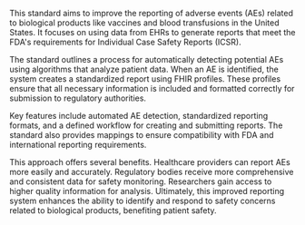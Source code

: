 This standard aims to improve the reporting of adverse events (AEs) related to biological products like vaccines and blood transfusions in the United States. It focuses on using data from EHRs to generate reports that meet the FDA's requirements for Individual Case Safety Reports (ICSR).

The standard outlines a process for automatically detecting potential AEs using algorithms that analyze patient data. When an AE is identified, the system creates a standardized report using FHIR profiles. These profiles ensure that all necessary information is included and formatted correctly for submission to regulatory authorities.

Key features include automated AE detection, standardized reporting formats, and a defined workflow for creating and submitting reports. The standard also provides mappings to ensure compatibility with FDA and international reporting requirements.

This approach offers several benefits. Healthcare providers can report AEs more easily and accurately. Regulatory bodies receive more comprehensive and consistent data for safety monitoring. Researchers gain access to higher quality information for analysis. Ultimately, this improved reporting system enhances the ability to identify and respond to safety concerns related to biological products, benefiting patient safety.